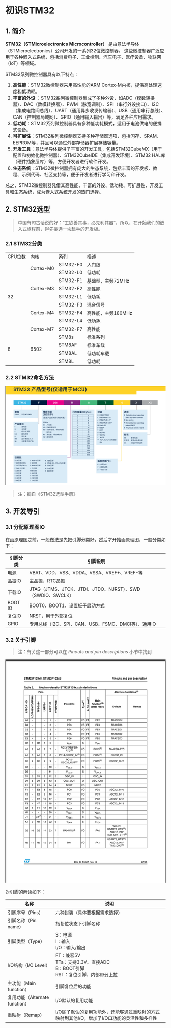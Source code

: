 # 初识STM32

## 1. 简介

**STM32（STMicroelectronics Microcontroller）** 是由意法半导体（STMicroelectronics）公司开发的一系列32位微控制器。
这些微控制器广泛应用于各种嵌入式系统，包括消费电子、工业控制、汽车电子、医疗设备、物联网（IoT）等领域。

STM32系列微控制器具有以下特点：

1. **高性能**：STM32微控制器采用高性能的ARM Cortex-M内核，提供高处理速度和低功耗。
2. **丰富的外设**
   ：STM32系列微控制器集成了多种外设，如ADC（模数转换器）、DAC（数模转换器）、PWM（脉宽调制）、SPI（串行外设接口）、I2C（集成电路间总线）、UART（通用异步收发传输器）、USB（通用串行总线）、CAN（控制器局域网）、GPIO（通用输入输出）等，满足各种应用需求。
3. **低功耗**：STM32系列微控制器具有多种低功耗模式，适用于电池供电的便携式设备。
4. **可扩展性**：STM32系列微控制器支持多种存储器选项，包括闪存、SRAM、EEPROM等，并且可以通过外部存储器扩展存储容量。
5. **开发工具**：意法半导体提供了丰富的开发工具，包括STM32CubeMX（用于配置和初始化微控制器）、STM32CubeIDE（集成开发环境）、STM32
   HAL库（硬件抽象层库）等，方便开发者进行软件开发。
6. **生态系统**：STM32微控制器拥有庞大的生态系统，包括丰富的开发板、教程、示例代码、社区支持等，便于开发者进行学习和开发。

总之，STM32微控制器凭借其高性能、丰富的外设、低功耗、可扩展性、开发工具和生态系统，成为嵌入式系统开发的热门选择。

## 2. STM32选型

> 中国有句古话说的好：“工欲善其事，必先利其器”，所以，在开始我们的嵌入式旅程前，得先挑选一块趁手的开发板。

### 2.1 STM32分类

<table>
    <tr>
        <td>CPU位数</td> 
        <td>内核</td> 
        <td>系列</td>
        <td>描述</td>
    </tr>
    <tr>
        <td rowspan="9">32</td>    
        <td rowspan="2">Cortex-M0</td>
        <td>STM32-F0</td>
        <td>入门级</td>
    </tr>
    <tr>
        <td>STM32-L0</td>
        <td>低功耗</td>
    </tr>
    <tr>
        <td rowspan="3">Cortex-M3</td> 
        <td>STM32-F1</td>
        <td>基础型，主频72MHz</td>
    </tr>
    <tr>
        <td>STM32-F2</td>
        <td>高性能</td>
    </tr>
    <tr>
        <td>STM32-L1</td>
        <td>低功耗</td>
    </tr>
    <tr>
        <td rowspan="3">Cortex-M4</td>
        <td>STM32-F3</td>
        <td>混合信号</td>
    </tr>
    <tr>
        <td>STM32-F4</td>
        <td>高性能，主频180MHz</td>
    </tr>
    <tr>
        <td>STM32-L4</td>
        <td>低功耗</td>
    </tr>
    <tr>
        <td>Cortex-M7</td>
        <td>STM32-F7</td>
        <td>高性能</td>
    </tr>
    <tr>
        <td rowspan="5">8</td>
        <td rowspan="5">6502</td>
    </tr>
    <tr>
        <td>STM8s</td>
        <td>标准系列</td>
    </tr>
    <tr>
        <td>STM8AF</td>
        <td>标准车载</td>
    </tr>
    <tr>
        <td>STM8AL</td>
        <td>低功耗车载</td>
    </tr>
    <tr>
        <td>STM8L</td>
        <td>低功耗</td>
    </tr>
</table>

### 2.2 STM32命名方法

![STM32命名方法图](/images/嵌入式/STM32命名方法图.png)

> 注：摘自《STM32选型手册》

## 3. 开发导引

### 3.1 分配原理图IO

在画原理图之前，一般做法是先把引脚分类好，然后才开始画原理图，一般分类如下：

| 引脚分类    | 引脚说明                                             |
|---------|--------------------------------------------------|
| 电源      | VBAT、VDD、VSS、VDDA、VSSA、VREF+、VREF-等              |
| 晶振IO    | 主晶振、RTC晶振                                        |
| 下载IO    | JTAG（JTMS、JTCK、JTDI、JTDO、NJRST）、SWD（SWDIO、SWCLK） |
| BOOT IO | BOOT0、BOOT1，设置板子启动方式                             |
| 复位IO    | NRST，用于外部复位                                      |
| GPIO    | 专用总线（I2C、SPI、CAN、USB、FSMC、DMCI等）、通用IO            |

### 3.2 关于引脚

> 注：有关这一部分可以在 _Pinouts and pin descriptions_ 小节中找到

![STM32引脚定义图](/images/嵌入式/STM32引脚定义图.png)

对引脚的解读如下：

| 名称                       | 说明                                                            |
|--------------------------|---------------------------------------------------------------|
| 引脚序号（Pins）               | 六种封装（具体要根据需求选择）                                               |
| 引脚名称（Pin name）           | 指复位状态下引脚名称                                                    |
| 引脚类型（Type）               | S：电源<br/>I：输入<br/>I/O：输入/输出                                   |
| I/O结构（I/O Level）         | FT：兼容5V<br/>TTa：支持3.3V、直接ADC<br/>B：BOOT引脚<br/>RST：复位引脚、内部带弱上拉 |
| 主功能（Main function）       | 引脚复位后的功能                                                      |
| 复用功能（Alternate function） | I/O默认的复用功能                                                    |
| 重映射（Remap）               | I/O除了默认的复用功能外，还能够通过重映射的方式映射到其他I/O，增加了I/O口功能的灵活性和多样性           |
